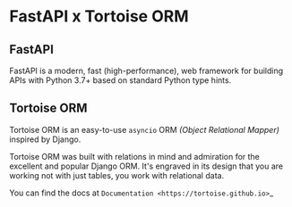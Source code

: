 # FastAPI x Tortoise ORM 


## FastAPI

FastAPI is a modern, fast (high-performance), web framework for building APIs with Python 3.7+ based on standard Python type hints.

## Tortoise ORM

Tortoise ORM is an easy-to-use ``asyncio`` ORM *(Object Relational Mapper)* inspired by Django.

Tortoise ORM was built with relations in mind and admiration for the excellent and popular Django ORM.
It's engraved in its design that you are working not with just tables, you work with relational data.

You can find the docs at `Documentation <https://tortoise.github.io>`_